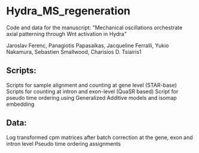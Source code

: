 # Hydra_MS_regeneration

Code and data for the manuscript:
"Mechanical oscillations orchestrate axial patterning through Wnt activation in Hydra"

Jaroslav Ferenc, Panagiotis Papasaikas, Jacqueline Ferralli, Yukio Nakamura, Sebastien Smallwood, Charisios D. Tsiairis1

## Scripts:

Scripts for sample alignment and counting at gene level (STAR-base)
Scripts for counting at intron and exon-level (QuaSR based) 
Script for pseudo time ordering using Generalized Additive models and isomap embedding



## Data:

Log transformed cpm matrices after batch correction at the gene, exon and intron level 
Pseudo time ordering assignments
